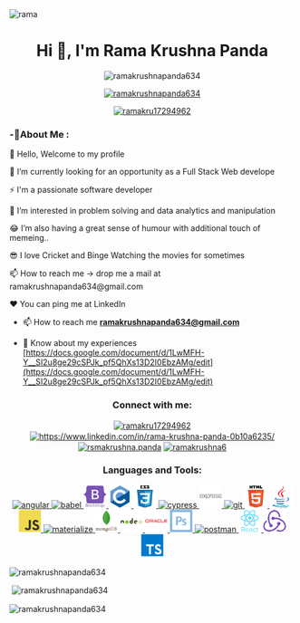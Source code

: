 <img  src=https://camo.githubusercontent.com/2dcf1a73f7dcb84e53882d821de7b61d4362388b92e1f9d974563c489abeb342/68747470733a2f2f6d69726f2e6d656469756d2e636f6d2f6d61782f3730302f302a4647443642557a7a5a7331564a4c75592e676966 alt="rama" />

<h1 align="center">Hi 👋, I'm Rama Krushna Panda</h1>
<!-- <h3 align="center">A passionate full-stack developer from India</h3>
 -->
<p align="center"> <img src="https://komarev.com/ghpvc/?username=ramakrushnapanda634&label=Profile%20views&color=0e75b6&style=flat" alt="ramakrushnapanda634" /> </p>

<p align="center"> <a href="https://github.com/ryo-ma/github-profile-trophy"><img src="https://github-profile-trophy.vercel.app/?username=ramakrushnapanda634" alt="ramakrushnapanda634" /></a> </p>

<p align="center"> <a href="https://twitter.com/ramakru17294962" target="blank"><img src="https://img.shields.io/twitter/follow/ramakru17294962?logo=twitter&style=for-the-badge" alt="ramakru17294962" /></a> </p>
<p></p>
<h3>-💫About Me :</h3>
<p>👋 Hello, Welcome to my profile</p>
<p>🌱 I’m currently looking for an opportunity as a Full Stack Web develope</p>
<p>⚡ I'm a passionate software developer</p>
<p>👀 I’m interested in problem solving and data analytics and manipulation</p>
<p>😂 I’m also having a great sense of humour with additional touch of memeing..</p>
<p>😎 I love Cricket and Binge Watching the movies for sometimes</p>
<p>📫 How to reach me -> drop me a mail at ramakrushnapanda634@gmail.com</p>
<p>❤️ You can ping me at LinkedIn</p>

- 📫 How to reach me **ramakrushnapanda634@gmail.com**

- 📄 Know about my experiences [https://docs.google.com/document/d/1LwMFH-Y__SI2u8ge29cSPJk_pf5QhXs13D2I0EbzAMg/edit](https://docs.google.com/document/d/1LwMFH-Y__SI2u8ge29cSPJk_pf5QhXs13D2I0EbzAMg/edit)

<h3 align="center">Connect with me:</h3>
<p align="center">
<a href="https://twitter.com/ramakru17294962" target="blank"><img align="center" src="https://raw.githubusercontent.com/rahuldkjain/github-profile-readme-generator/master/src/images/icons/Social/twitter.svg" alt="ramakru17294962" height="30" width="40" /></a>
<a href="https://linkedin.com/in/https://www.linkedin.com/in/rama-krushna-panda-0b10a6235" target="blank"><img align="center" src="https://raw.githubusercontent.com/rahuldkjain/github-profile-readme-generator/master/src/images/icons/Social/linked-in-alt.svg" alt="https://www.linkedin.com/in/rama-krushna-panda-0b10a6235/" height="30" width="40" /></a>
<a href="https://fb.com/rsmakrushna.panda" target="blank"><img align="center" src="https://raw.githubusercontent.com/rahuldkjain/github-profile-readme-generator/master/src/images/icons/Social/facebook.svg" alt="rsmakrushna.panda" height="30" width="40" /></a>
<a href="https://instagram.com/ramakrushna6" target="blank"><img align="center" src="https://raw.githubusercontent.com/rahuldkjain/github-profile-readme-generator/master/src/images/icons/Social/instagram.svg" alt="ramakrushna6" height="30" width="40" /></a>
</p>

<h3 align="center">Languages and Tools:</h3>
<p align="center"> <a href="https://angular.io" target="_blank" rel="noreferrer"> <img src="https://angular.io/assets/images/logos/angular/angular.svg" alt="angular" width="40" height="40"/> </a> <a href="https://babeljs.io/" target="_blank" rel="noreferrer"> <img src="https://www.vectorlogo.zone/logos/babeljs/babeljs-icon.svg" alt="babel" width="40" height="40"/> </a> <a href="https://getbootstrap.com" target="_blank" rel="noreferrer"> <img src="https://raw.githubusercontent.com/devicons/devicon/master/icons/bootstrap/bootstrap-plain-wordmark.svg" alt="bootstrap" width="40" height="40"/> </a> <a href="https://www.cprogramming.com/" target="_blank" rel="noreferrer"> <img src="https://raw.githubusercontent.com/devicons/devicon/master/icons/c/c-original.svg" alt="c" width="40" height="40"/> </a> <a href="https://www.w3schools.com/css/" target="_blank" rel="noreferrer"> <img src="https://raw.githubusercontent.com/devicons/devicon/master/icons/css3/css3-original-wordmark.svg" alt="css3" width="40" height="40"/> </a> <a href="https://www.cypress.io" target="_blank" rel="noreferrer"> <img src="https://raw.githubusercontent.com/simple-icons/simple-icons/6e46ec1fc23b60c8fd0d2f2ff46db82e16dbd75f/icons/cypress.svg" alt="cypress" width="40" height="40"/> </a> <a href="https://expressjs.com" target="_blank" rel="noreferrer"> <img src="https://raw.githubusercontent.com/devicons/devicon/master/icons/express/express-original-wordmark.svg" alt="express" width="40" height="40"/> </a> <a href="https://git-scm.com/" target="_blank" rel="noreferrer"> <img src="https://www.vectorlogo.zone/logos/git-scm/git-scm-icon.svg" alt="git" width="40" height="40"/> </a> <a href="https://www.w3.org/html/" target="_blank" rel="noreferrer"> <img src="https://raw.githubusercontent.com/devicons/devicon/master/icons/html5/html5-original-wordmark.svg" alt="html5" width="40" height="40"/> </a> <a href="https://www.java.com" target="_blank" rel="noreferrer"> <img src="https://raw.githubusercontent.com/devicons/devicon/master/icons/java/java-original.svg" alt="java" width="40" height="40"/> </a> <a href="https://developer.mozilla.org/en-US/docs/Web/JavaScript" target="_blank" rel="noreferrer"> <img src="https://raw.githubusercontent.com/devicons/devicon/master/icons/javascript/javascript-original.svg" alt="javascript" width="40" height="40"/> </a> <a href="https://materializecss.com/" target="_blank" rel="noreferrer"> <img src="https://raw.githubusercontent.com/prplx/svg-logos/5585531d45d294869c4eaab4d7cf2e9c167710a9/svg/materialize.svg" alt="materialize" width="40" height="40"/> </a> <a href="https://www.mongodb.com/" target="_blank" rel="noreferrer"> <img src="https://raw.githubusercontent.com/devicons/devicon/master/icons/mongodb/mongodb-original-wordmark.svg" alt="mongodb" width="40" height="40"/> </a> <a href="https://nodejs.org" target="_blank" rel="noreferrer"> <img src="https://raw.githubusercontent.com/devicons/devicon/master/icons/nodejs/nodejs-original-wordmark.svg" alt="nodejs" width="40" height="40"/> </a> <a href="https://www.oracle.com/" target="_blank" rel="noreferrer"> <img src="https://raw.githubusercontent.com/devicons/devicon/master/icons/oracle/oracle-original.svg" alt="oracle" width="40" height="40"/> </a> <a href="https://www.photoshop.com/en" target="_blank" rel="noreferrer"> <img src="https://raw.githubusercontent.com/devicons/devicon/master/icons/photoshop/photoshop-line.svg" alt="photoshop" width="40" height="40"/> </a> <a href="https://postman.com" target="_blank" rel="noreferrer"> <img src="https://www.vectorlogo.zone/logos/getpostman/getpostman-icon.svg" alt="postman" width="40" height="40"/> </a> <a href="https://reactjs.org/" target="_blank" rel="noreferrer"> <img src="https://raw.githubusercontent.com/devicons/devicon/master/icons/react/react-original-wordmark.svg" alt="react" width="40" height="40"/> </a> <a href="https://redux.js.org" target="_blank" rel="noreferrer"> <img src="https://raw.githubusercontent.com/devicons/devicon/master/icons/redux/redux-original.svg" alt="redux" width="40" height="40"/> </a> <a href="https://www.typescriptlang.org/" target="_blank" rel="noreferrer"> <img src="https://raw.githubusercontent.com/devicons/devicon/master/icons/typescript/typescript-original.svg" alt="typescript" width="40" height="40"/> </a> </p>

<p><img align="center" src="https://github-readme-stats.vercel.app/api/top-langs?username=ramakrushnapanda634&show_icons=true&locale=en&layout=compact" alt="ramakrushnapanda634" /></p>

<p>&nbsp;<img align="center" src="https://github-readme-stats.vercel.app/api?username=ramakrushnapanda634&show_icons=true&locale=en" alt="ramakrushnapanda634" /></p>

<p><img align="center" src="https://github-readme-streak-stats.herokuapp.com/?user=ramakrushnapanda634&" alt="ramakrushnapanda634" /></p>

